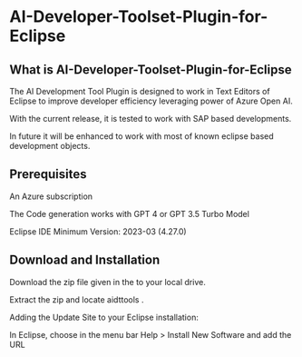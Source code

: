 # AI-Developer-Toolset-Plugin-for-Eclipse
## What is AI-Developer-Toolset-Plugin-for-Eclipse
The AI Development Tool Plugin is designed to work in Text Editors of Eclipse to improve developer efficiency leveraging power of Azure Open AI.

With the current release, it is tested to work with SAP based developments. 

In future it will be enhanced to work with most of known eclipse based development objects.
## Prerequisites
An Azure subscription 

The Code generation works with GPT 4 or GPT 3.5 Turbo Model

Eclipse IDE Minimum Version: 2023-03 (4.27.0)

## Download and Installation
Download the zip file given in the to your local drive.

Extract the zip and locate aidttools .

Adding the Update Site to your Eclipse installation:

In Eclipse, choose in the menu bar Help > Install New Software and add the URL




